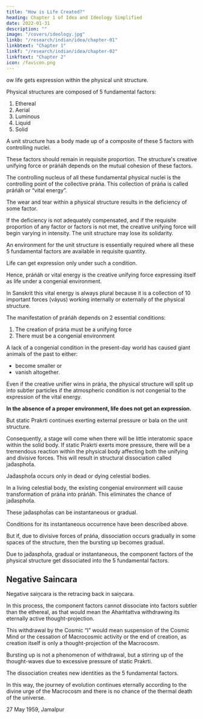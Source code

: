 ```yaml
---
title: "How is Life Created?"
heading: Chapter 1 of Idea and Ideology Simplified
date: 2022-01-31
description: ""
image: "/covers/ideology.jpg"
linkb: "/research/indian/idea/chapter-01"
linkbtext: "Chapter 1"
linkf: "/research/indian/idea/chapter-02"
linkftext: "Chapter 2"
icon: /favicon.png
---
```



ow life gets expression within the physical unit structure. 

Physical structures are composed of 5 fundamental factors:

1. Ethereal
2. Aerial
3. Luminous
4. Liquid
5. Solid

A unit structure has a body made up of a composite of these 5 factors with controlling nuclei.

These factors should remain in requisite proportion. The structure's creative unifying force <!-- resultant interial --> or práńáh depends on the mutual cohesion of these factors. 

The controlling nucleus of all these fundamental physical nuclei is the controlling point of the collective práńa. This collection of práńa is called práńáh or “vital energy”.

The wear and tear within a physical structure results in the deficiency of some factor. 

<!-- and may also tell upon the resultant activity controlling the subjective nucleus and maintaining structural solidarity.  -->

If the deficiency is not adequately compensated, and if the requisite proportion of any factor or factors is not met, the creative unifying force <!-- resultant interial --> will begin varying in intensity. The unit structure may lose its solidarity. 

<!-- Logically, therefore, it may be concluded that for the physical unit structure  -->

An environment for the unit structure is essentially required where all these 5 fundamental factors are available in requisite quantity. 

Life can get expression only under such a condition. 

<!-- For the manifestation of life, therefore, a congenial atmosphere is a fundamental necessity. --> 

Hence, práńáh or vital energy is the <!-- resultant interial --> creative unifying force expressing itself as life under a congenial environment. 

In Sanskrit this vital energy is always plural because it is a collection of 10 important forces (váyus) working internally or externally of the physical structure.

The manifestation of práńáh depends on 2 essential conditions:

1. The <!-- resultant of práńa must be an interial force --> creation of práńa must be a unifying force
2. There must be a congenial environment

A lack of a congenial condition in the present-day world has caused giant animals of the past to either:
- become smaller or
- vanish altogether.

Even if the creative unifier <!-- resultant interial be --> <!-- the winning factor --> wins in práńa, the physical structure will split up into <!-- innumerable --> subtler particles if the atmospheric condition is not congenial to the expression of the vital energy. 

**In the absence of a proper environment, life does not get an expression.** 

But static Prakrti continues exerting external pressure or bala on the unit structure. 

Consequently, a stage will come when there will be little interatomic space within the solid body. If static Prakrti exerts more pressure, there will be a tremendous reaction within the physical body affecting both the unifying and divisive <!-- interial and the exterial --> forces. This will result in structural dissociation called jad́asphot́a.

Jad́asphot́a occurs only in dead or dying celestial bodies. 

In a living celestial body, the existing congenial environment will cause transformation of práńa into práńáh. This eliminates the chance of jad́asphot́a.

These jad́asphot́as can be instantaneous or gradual. 

Conditions for its instantaneous occurrence have been described above. 

But if, due to<!--  exterial --> divisive forces of práńa, dissociation occurs gradually in some spaces of the structure, then the bursting up becomes gradual.

Due to jad́asphot́a, gradual or instantaneous, the component factors of the physical structure get dissociated into the 5 fundamental factors. 


## Negative Saincara

Negative saiṋcara is the retracing back in saiṋcara. 

In this process, the component factors cannot dissociate into factors subtler than the ethereal, as that would mean the Ahaḿtattva withdrawing its eternally active thought-projection.

This withdrawal by the Cosmic “I” would mean suspension of the Cosmic Mind or the cessation of Macrocosmic activity or the end of creation, as creation itself is only a thought-projection of the Macrocosm. 

Bursting up is not a phenomenon of withdrawal, but a stirring up of the thought-waves due to excessive pressure of static Prakrti.

The dissociation creates new identities as the 5 fundamental factors.

In this way, the journey of evolution continues eternally according to the divine urge of the Macrocosm and there is no chance of the thermal death of the universe.

27 May 1959, Jamalpur
